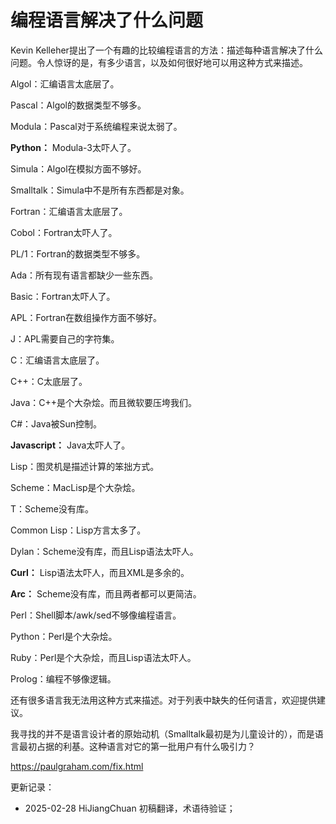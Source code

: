 



# 编程语言解决了什么问题

Kevin Kelleher提出了一个有趣的比较编程语言的方法：描述每种语言解决了什么问题。令人惊讶的是，有多少语言，以及如何很好地可以用这种方式来描述。

Algol：汇编语言太底层了。

Pascal：Algol的数据类型不够多。

Modula：Pascal对于系统编程来说太弱了。

**Python：** Modula-3太吓人了。

Simula：Algol在模拟方面不够好。

Smalltalk：Simula中不是所有东西都是对象。

Fortran：汇编语言太底层了。

Cobol：Fortran太吓人了。

PL/1：Fortran的数据类型不够多。

Ada：所有现有语言都缺少一些东西。

Basic：Fortran太吓人了。

APL：Fortran在数组操作方面不够好。

J：APL需要自己的字符集。

C：汇编语言太底层了。

C++：C太底层了。

Java：C++是个大杂烩。而且微软要压垮我们。

C#：Java被Sun控制。

**Javascript：** Java太吓人了。

Lisp：图灵机是描述计算的笨拙方式。

Scheme：MacLisp是个大杂烩。

T：Scheme没有库。

Common Lisp：Lisp方言太多了。

Dylan：Scheme没有库，而且Lisp语法太吓人。

**Curl：** Lisp语法太吓人，而且XML是多余的。

**Arc：** Scheme没有库，而且两者都可以更简洁。

Perl：Shell脚本/awk/sed不够像编程语言。

Python：Perl是个大杂烩。

Ruby：Perl是个大杂烩，而且Lisp语法太吓人。

Prolog：编程不够像逻辑。

还有很多语言我无法用这种方式来描述。对于列表中缺失的任何语言，欢迎提供建议。

我寻找的并不是语言设计者的原始动机（Smalltalk最初是为儿童设计的），而是语言最初占据的利基。这种语言对它的第一批用户有什么吸引力？

https://paulgraham.com/fix.html


更新记录：
- 2025-02-28 HiJiangChuan 初稿翻译，术语待验证；
